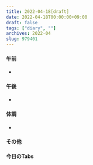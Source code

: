 ```yaml
---
title: 2022-04-18[draft]
date: 2022-04-18T00:00:00+09:00
draft: false
tags: ["diary", ""]
archives: 2022-04
slug: 979401
---
```

#### 午前
- 
#### 午後
- 
#### 体調
- 
#### その他
#### 今日のTabs